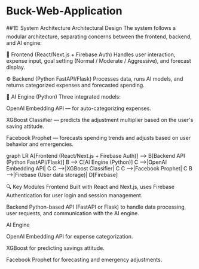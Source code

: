 # Buck-Web-Application

##🏗️ System Architecture
Architectural Design
The system follows a modular architecture, separating concerns between the frontend, backend, and AI engine:

🚀 Frontend (React/Next.js + Firebase Auth)
Handles user interaction, expense input, goal setting (Normal / Moderate / Aggressive), and forecast display.

⚙️ Backend (Python FastAPI/Flask)
Processes data, runs AI models, and returns categorized expenses and forecasted spending.

🧠 AI Engine (Python)
Three integrated models:

OpenAI Embedding API — for auto-categorizing expenses.

XGBoost Classifier — predicts the adjustment multiplier based on the user's saving attitude.

Facebook Prophet — forecasts spending trends and adjusts based on user behavior and emergencies.

graph LR
  A[Frontend (React/Next.js + Firebase Auth)] --> B[Backend API (Python FastAPI/Flask)]
  B --> C[AI Engine (Python)]
  C -->|OpenAI Embedding API| C
  C -->|XGBoost Classifier| C
  C -->|Facebook Prophet| C
  B -->|Firebase (User data storage)| D[Firebase]

🔍 Key Modules
Frontend
Built with React and Next.js, uses Firebase Authentication for user login and session management.

Backend
Python-based API (FastAPI or Flask) to handle data processing, user requests, and communication with the AI engine.

AI Engine

OpenAI Embedding API for expense categorization.

XGBoost for predicting savings attitude.

Facebook Prophet for forecasting and emergency adjustments.
